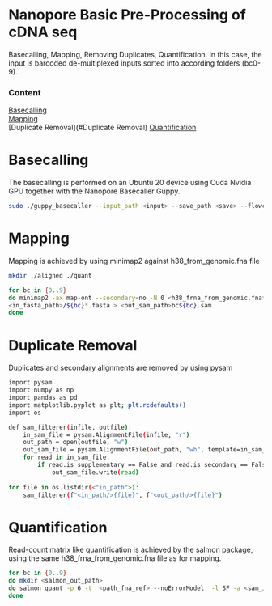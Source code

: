# Nanopore Basic Pre-Processing of cDNA seq
Basecalling, Mapping, Removing Duplicates, Quantification. In this case, the input is barcoded de-multiplexed inputs sorted into according folders (bc0-9).

### Content
[Basecalling](#Basecalling)  
[Mapping](#Mapping)  
[Duplicate Removal](#Duplicate Removal) 
[Quantification](#Quantification) 
<a name="headers"/>

# Basecalling
The basecalling is performed on an Ubuntu 20 device using Cuda Nvidia GPU together with the Nanopore Basecaller Guppy.
```bash
sudo ./guppy_basecaller --input_path <input> --save_path <save> --flowcell FLO-FLG001 --kit SQK-LSK109 -x cuda:all:100%
```

# Mapping
Mapping is achieved by using minimap2 against h38_from_genomic.fna file
```bash
mkdir ./aligned ./quant

for bc in {0..9}
do minimap2 -ax map-ont --secondary=no -N 0 <h38_frna_from_genomic.fna>
<in_fasta_path>/${bc}*.fasta > <out_sam_path>bc${bc}.sam
done
```

# Duplicate Removal
Duplicates and secondary alignments are removed by using pysam
```bash
import pysam
import numpy as np
import pandas as pd
import matplotlib.pyplot as plt; plt.rcdefaults()
import os

def sam_filterer(infile, outfile):
    in_sam_file = pysam.AlignmentFile(infile, "r")
    out_path = open(outfile, "w")
    out_sam_file = pysam.AlignmentFile(out_path, "wh", template=in_sam_file)
    for read in in_sam_file:
        if read.is_supplementary == False and read.is_secondary == False:
            out_sam_file.write(read)
            
for file in os.listdir(<"in_path">):
    sam_filterer(f"<in_path/>{file}", f"<out_path/>{file}")
```

# Quantification
Read-count matrix like quantification is achieved by the salmon package, using the same h38_frna_from_genomic.fna file as for mapping.
```bash
for bc in {0..9}
do mkdir <salmon_out_path>
do salmon quant -p 6 -t  <path_fna_ref> --noErrorModel  -l SF -a <sam_in_path>.sam -o <salmon_out_path/>bc${bc}
done
```
